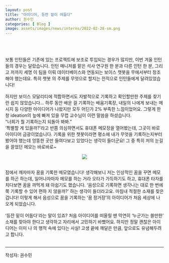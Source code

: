 ```yaml
---
layout: post
title: "아이디어, 등잔 밑이 어둡다"
author: 권수민
categories: [ Blog ]
image: assets/images/news/interns/2022-02-28-sm.png
---
```


<br><br><br>
보통 인턴들은 기존에 있는 프로젝트에 보조로 투입되는 경우가 많지만, 이번 겨울 인턴들의 경우는 달랐습니다. 인턴 매니저를 맡은 석사 연구원 한 분과 다른 인턴 한 분, 그리고 저까지 세명 이 팀을 이뤄 데이터베이스와 연동되는 보이스 챗봇을 무에서부터 창조해야 했는데요. 특히 챗봇 의 주제를 무엇으로 할지는 전적으로 인턴들에게 달려있었습니다!
<br><br>
하지만 보이스 모달리티에 적합하면서도 자발적으로 기록하고 확인할만한 주제를 찾기란 쉽지 않았습니다... 하루 동안 배운 걸 기록하는 배움기록장, 내일의 나에게 보내는 메시지 등 다양한 아이디어가 나왔지만 모두 어딘가 2% 부족한 느낌이었어요. 그렇게 한창 ideation의 늪에 빠져 있을 무렵 교수님이 이런 말씀을 하셨습니다.
<br>
“너희가 뭘 기록하는지 되돌아 봐봐.”
<br>
‘특별할 게 있을까?’라고 반쯤 의심하면서도 휴대폰 메모장을 열어봤는데, 그곳이 바로 아이디어 금광이었습니다. 기록을 위한 챗봇이라면 평소에 내가 무엇을 기록하는지부터 봤어야 했는데 엉뚱한 곳만 들여다보고 있었다는 생각이 들더군요! 그 중 특히 저의 눈길을 끌었던 메모는 바로바로~
<br>
<figure style = "margin-left: auto; margin-right: auto;  width: 70%;  text-align: center">
    <img src="{{site.baseurl}}/assets/images/news/interns/2022-02-28-sm.png">
</figure>
<br>
잠에서 깨자마자 꿈을 기록한 메모였습니다! 생각해보니 저는 인상적인 꿈을 꾸면 메모를 하곤 하는데, 일어나자마자 메모를 하는 거라 오타가 가득하기도 하고, 휴대폰 타자를 치다보면 꿈을 까먹게 돼 아쉽기도 했습니다. ‘음성으로 기록하면 생각나는 대로 한 번에 쭉 기록할 수 있어 편하 지 않을까?’ 하는 생각이 들더라고요. 마침내 적절한 소재를 찾은 겁니다! 이렇게 해서 음성으로 꿈을 기록하는 ‘꿈 정거장’의 아이디어가 처음 세상에 나오게 되었습니다.
<br><br>
‘등잔 밑이 어둡다'라는 말이 있죠? 처음 아이디어를 떠올릴 땐 막연히 ‘누군가는 쓸만한’ 소재를 찾아야 한다고 생각하고 자리에서 고민하기 바빴어요. 하지만 정말 괜찮은 아이디어는 이미 나 의 행적 속에 있다는 사실! 고생 끝에 깨달은 만큼, 앞으로도 유념해두려고 합니다.
<br><br>
<hr>
작성자: 권수민 <br>